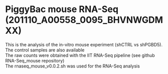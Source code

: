 # PiggyBac mouse RNA-Seq (201110_A00558_0095_BHVNWGDMXX)

This is the analysis of the in-vitro mouse experiment (shCTRL vs shPGBD5). The control samples are also available     
The raw counts were obtained with the IIT RNA-Seq pipeline (see github RNA-Seq_mouse repository)  
The rnaseq_mouse_v0.0.2.sh was used for the RNA-Seq analysis  
